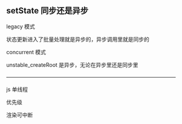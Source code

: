 ## setState 同步还是异步

legacy 模式

状态更新进入了批量处理就是异步的，异步调用里就是同步的

concurrent 模式

unstable_createRoot 是异步，无论在异步里还是同步里

————————————————————————————————

js 单线程

优先级

渲染可中断
